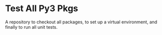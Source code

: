 # Test All Py3 Pkgs

A repository to checkout all packages, to set up a virtual environment, and finally to run all unit tests. 